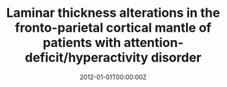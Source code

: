 ---
title: "Laminar thickness alterations in the fronto-parietal cortical mantle of patients with attention-deficit/hyperactivity disorder"
authors:
- Elseline Hoekzema
- Susana Carmona
- Josep Antoni Ramos-Quiroga
- Vanesa Richarte 
- Marisol Picado
- Rosa Bosch
- Juan Carlos Soliva
- Mariana Rovira
- Yolanda Vives
- Antonio Bulbena
- Adolf Tobeña
- Miguel Casas
- Óscar Vilarroya
date: "2012-01-01T00:00:00Z"
doi: ""
publishDate: "2012-01-01T00:00:00Z"
publication_types: ["2"]
publication: "In *PloS one*"
tags:
- Others
featured: false
links:
- name: Link
  url: https://pubmed.ncbi.nlm.nih.gov/23239964/
---